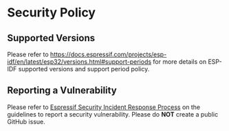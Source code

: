 # Security Policy

## Supported Versions

Please refer to https://docs.espressif.com/projects/esp-idf/en/latest/esp32/versions.html#support-periods for more details on ESP-IDF supported versions and support period policy.

## Reporting a Vulnerability

Please refer to [Espressif Security Incident Response Process](https://www.espressif.com/sites/default/files/Espressif%20Security%20Incident%20Response%20Process%20v1.0_EN.pdf) on the guidelines to report a security vulnerability. Please do **NOT** create a public GitHub issue.
